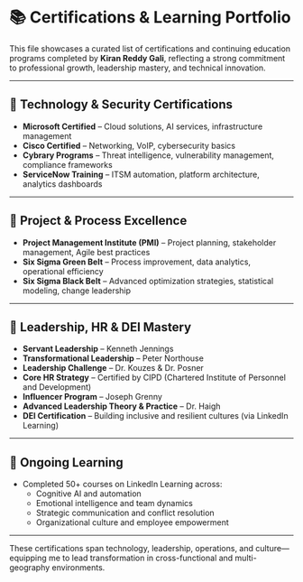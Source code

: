 # 📚 Certifications & Learning Portfolio

This file showcases a curated list of certifications and continuing education programs completed by **Kiran Reddy Gali**, reflecting a strong commitment to professional growth, leadership mastery, and technical innovation.

---

## 🔐 Technology & Security Certifications

- **Microsoft Certified** – Cloud solutions, AI services, infrastructure management  
- **Cisco Certified** – Networking, VoIP, cybersecurity basics  
- **Cybrary Programs** – Threat intelligence, vulnerability management, compliance frameworks  
- **ServiceNow Training** – ITSM automation, platform architecture, analytics dashboards  

---

## 🎯 Project & Process Excellence

- **Project Management Institute (PMI)** – Project planning, stakeholder management, Agile best practices  
- **Six Sigma Green Belt** – Process improvement, data analytics, operational efficiency  
- **Six Sigma Black Belt** – Advanced optimization strategies, statistical modeling, change leadership  

---

## 👥 Leadership, HR & DEI Mastery

- **Servant Leadership** – Kenneth Jennings  
- **Transformational Leadership** – Peter Northouse  
- **Leadership Challenge** – Dr. Kouzes & Dr. Posner  
- **Core HR Strategy** – Certified by CIPD (Chartered Institute of Personnel and Development)  
- **Influencer Program** – Joseph Grenny  
- **Advanced Leadership Theory & Practice** – Dr. Haigh  
- **DEI Certification** – Building inclusive and resilient cultures (via LinkedIn Learning)

---

## 🧠 Ongoing Learning

- Completed 50+ courses on LinkedIn Learning across:
  - Cognitive AI and automation
  - Emotional intelligence and team dynamics
  - Strategic communication and conflict resolution
  - Organizational culture and employee empowerment  

---

These certifications span technology, leadership, operations, and culture—equipping me to lead transformation in cross-functional and multi-geography environments.

